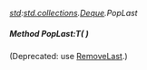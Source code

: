 _[std](../../modules/std/std-module.md):[std.collections](../../modules/std/std-collections.md).[Deque<T>](../../modules/std/std-collections-deque.md).PopLast_
##### Method PopLast:T(  )
(Deprecated: use [RemoveLast](std-collections-deque-removelast.md).)
